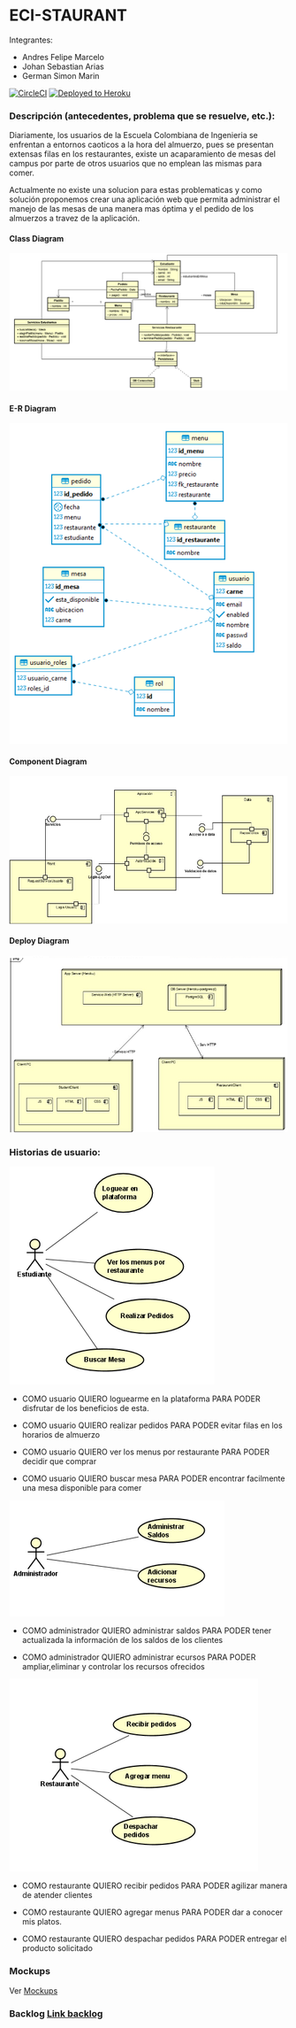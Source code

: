 ﻿# ECI-STAURANT

Integrantes:
* Andres Felipe Marcelo
* Johan Sebastian Arias
* German Simon Marin


[![CircleCI](https://circleci.com/gh/ECI-Staurant-App/ECI-Staurant.svg?style=svg)](https://circleci.com/gh/ECI-Staurant-App/ECI-Staurant)
[![Deployed to Heroku](https://www.herokucdn.com/deploy/button.png)](https://ecistaurant.herokuapp.com/)

### Descripción (antecedentes, problema que se resuelve, etc.):
Diariamente, los usuarios de la Escuela Colombiana de Ingenieria se enfrentan a entornos caoticos a la hora del almuerzo, pues se presentan extensas filas en los restaurantes, existe un acaparamiento de mesas del campus por parte de otros usuarios que no emplean las mismas para comer.

Actualmente no existe una solucion para estas problematicas y como solución proponemos crear una aplicación web que permita administrar el manejo de las mesas de una manera mas óptima y el pedido de los almuerzos a travez de la aplicación.


#### Class Diagram

![](img/class.png)

#### E-R Diagram

![](img/e-R.png)

#### Component Diagram

![](img/componentes.jpg)

#### Deploy Diagram

![](img/despl.png)


### Historias de usuario:

![](img/casoest.png)

* COMO usuario
QUIERO loguearme en la plataforma
PARA PODER disfrutar de los beneficios de esta. 


* COMO usuario
QUIERO realizar pedidos
PARA PODER evitar filas en los horarios de almuerzo

* COMO usuario
QUIERO ver los menus por restaurante
PARA PODER decidir que comprar
  
* COMO usuario
QUIERO buscar mesa
PARA PODER encontrar facilmente una mesa disponible para comer


   
 ![](img/adm.png)
 
  
* COMO administrador
QUIERO administrar saldos
PARA PODER tener actualizada la información de los saldos de los clientes


* COMO administrador
  QUIERO administrar ecursos
  PARA PODER ampliar,eliminar y controlar  los recursos ofrecidos
 


![](img/casorest.png)

* COMO restaurante
QUIERO recibir pedidos
PARA PODER agilizar manera de atender clientes

* COMO restaurante
QUIERO agregar menus
PARA PODER dar a conocer mis platos.

* COMO restaurante
QUIERO despachar pedidos
PARA PODER entregar el producto solicitado



### Mockups

Ver [Mockups](mockups)


### Backlog [Link backlog](https://tree.taiga.io/project/andresmarcelo7-eci-staurant-app/backlog)
